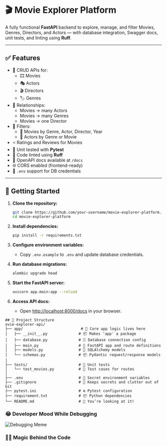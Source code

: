 # 🎬 Movie Explorer Platform

A fully functional **FastAPI** backend to explore, manage, and filter Movies, Genres, Directors, and Actors — with database integration, Swagger docs, unit tests, and linting using **Ruff**.

---

## ✅ Features

- 🚀 CRUD APIs for:
  - 🎞️ Movies
  - 🎭 Actors
  - 🎬 Directors
  - 🏷️ Genres
- 🔄 Relationships:
  - Movies → many Actors
  - Movies → many Genres
  - Movies → one Director
- 🧠 Filters:
  - 🎥 Movies by Genre, Actor, Director, Year
  - 👤 Actors by Genre or Movie
- ⭐ Ratings and Reviews for Movies
- 🧪 Unit tested with **Pytest**
- 🧹 Code linted using **Ruff**
- 📘 OpenAPI docs available at `/docs`
- 🌐 CORS enabled (frontend-ready)
- 🔐 `.env` support for DB credentials

---
## 🚦 Getting Started

1. **Clone the repository:**
    ```bash
    git clone https://github.com/your-username/movie-explorer-platform.git
    cd movie-explorer-platform
    ```

2. **Install dependencies:**
    ```bash
    pip install -r requirements.txt
    ```

3. **Configure environment variables:**
    - Copy `.env.example` to `.env` and update database credentials.

4. **Run database migrations:**
    ```bash
    alembic upgrade head
    ```

5. **Start the FastAPI server:**
    ```bash
    uvicorn app.main:app --reload
    ```

6. **Access API docs:**
    - Open [http://localhost:8000/docs](http://localhost:8000/docs) in your browser.

```
## 🧱 Project Structure
ovie-explorer-api/
├── app/                          # 🧠 Core app logic lives here
│   ├── __init__.py              # 📦 Makes 'app' a package
│   ├── database.py              # 🗄️ Database connection config
│   ├── main.py                  # 🚀 FastAPI app and route definitions
│   ├── models.py                # 🧱 SQLAlchemy models
│   └── schemas.py               # 📦 Pydantic request/response models
│
├── tests/                       # 🧪 Unit tests
│   └── test_movies.py           # 🧪 Test cases for routes
│
├── .env                         # 🤫 Secret environment variables
├── .gitignore                   # 🙈 Keeps secrets and clutter out of Git
├── pytest.ini                   # ⚙️ Pytest configuration
├── requirement.txt              # 📦 Python dependencies
└── README.md                    # 📖 You’re looking at it!

```

### 😂 Developer Mood While Debugging

![Debugging Meme](https://i.imgur.com/0y8Ftya.jpeg)

### 🧙‍♂️ Magic Behind the Code